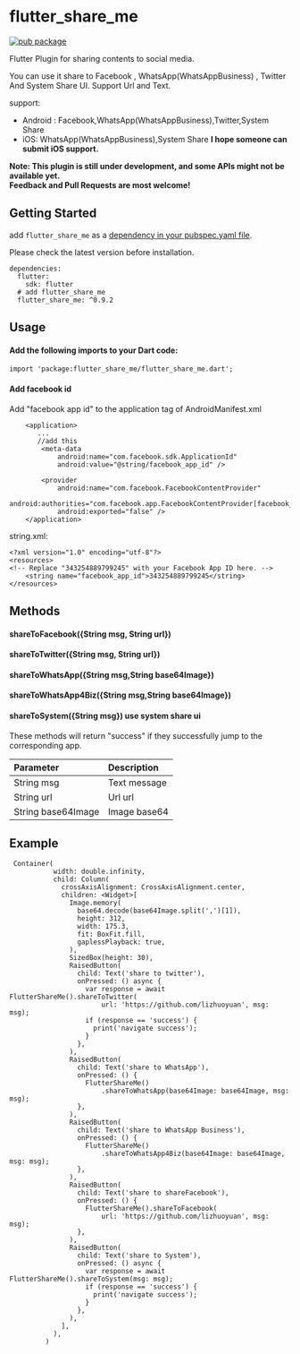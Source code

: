 # flutter_share_me

[![pub package](https://img.shields.io/pub/v/flutter_share_me.svg)](https://pub.dartlang.org/packages/flutter_share_me)

Flutter Plugin for sharing contents to social media.

You can use it share to Facebook , WhatsApp(WhatsAppBusiness) , Twitter And System Share UI. 
Support Url and Text.

support:
 - Android :  Facebook,WhatsApp(WhatsAppBusiness),Twitter,System Share
 - iOS: WhatsApp(WhatsAppBusiness),System Share
**I hope someone can submit iOS support.**

**Note: This plugin is still under development, and some APIs might not be available yet.  
Feedback and Pull Requests are most welcome!**

## Getting Started

add `flutter_share_me` as a [dependency in your pubspec.yaml file](https://flutter.io/platform-plugins/).

Please check the latest version before installation.
```
dependencies:
  flutter:
    sdk: flutter
  # add flutter_share_me
  flutter_share_me: ^0.9.2
``` 

## Usage

#### Add the following imports to your Dart code:

```
import 'package:flutter_share_me/flutter_share_me.dart';
```

#### Add facebook id

Add "facebook app id" to the application tag of AndroidManifest.xml
```
    <application>
       ...
       //add this 
        <meta-data
            android:name="com.facebook.sdk.ApplicationId"
            android:value="@string/facebook_app_id" />
            
        <provider
            android:name="com.facebook.FacebookContentProvider"
            android:authorities="com.facebook.app.FacebookContentProvider[facebook_app_id]"
            android:exported="false" />
    </application>
```

string.xml:
```
<?xml version="1.0" encoding="utf-8"?>
<resources>
<!-- Replace "343254889799245" with your Facebook App ID here. -->
    <string name="facebook_app_id">343254889799245</string>
</resources>
```

## Methods

#### shareToFacebook({String msg, String url})   
#### shareToTwitter({String msg, String url})   
#### shareToWhatsApp({String msg,String base64Image})  
#### shareToWhatsApp4Biz({String msg,String base64Image})  
#### shareToSystem({String msg})   use system share ui

These methods will return "success" if they successfully jump to the corresponding app.

| Parameter  | Description  |
| :------------ | :------------ |
| String msg  | Text message  |
| String url  | Url url  |
| String base64Image  | Image base64  |

## Example
```
 Container(
           width: double.infinity,
           child: Column(
             crossAxisAlignment: CrossAxisAlignment.center,
             children: <Widget>[
               Image.memory(
                 base64.decode(base64Image.split(',')[1]),
                 height: 312,
                 width: 175.3,
                 fit: BoxFit.fill,
                 gaplessPlayback: true,
               ),
               SizedBox(height: 30),
               RaisedButton(
                 child: Text('share to twitter'),
                 onPressed: () async {
                   var response = await FlutterShareMe().shareToTwitter(
                       url: 'https://github.com/lizhuoyuan', msg: msg);
                   if (response == 'success') {
                     print('navigate success');
                   }
                 },
               ),
               RaisedButton(
                 child: Text('share to WhatsApp'),
                 onPressed: () {
                   FlutterShareMe()
                       .shareToWhatsApp(base64Image: base64Image, msg: msg);
                 },
               ),
               RaisedButton(
                 child: Text('share to WhatsApp Business'),
                 onPressed: () {
                   FlutterShareMe()
                       .shareToWhatsApp4Biz(base64Image: base64Image, msg: msg);
                 },
               ),
               RaisedButton(
                 child: Text('share to shareFacebook'),
                 onPressed: () {
                   FlutterShareMe().shareToFacebook(
                       url: 'https://github.com/lizhuoyuan', msg: msg);
                 },
               ),
               RaisedButton(
                 child: Text('share to System'),
                 onPressed: () async {
                   var response = await FlutterShareMe().shareToSystem(msg: msg);
                   if (response == 'success') {
                     print('navigate success');
                   }
                 },
               ),
             ],
           ),
         )
```


